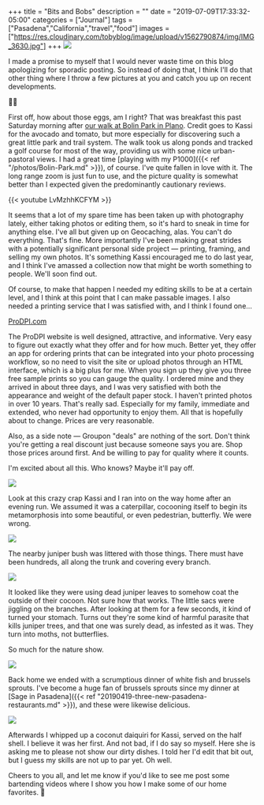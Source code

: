 +++
title = "Bits and Bobs"
description = ""
date = "2019-07-09T17:33:32-05:00"
categories = ["Journal"]
tags = ["Pasadena","California","travel","food"]
images = ["https://res.cloudinary.com/tobyblog/image/upload/v1562790874/img/IMG_3630.jpg"]
+++
![](https://res.cloudinary.com/tobyblog/image/upload/v1562790874/img/IMG_3630.jpg)

I made a promise to myself that I would never waste time on this blog apologizing for sporadic posting. So instead of doing that, I think I'll do that other thing where I throw a few pictures at you and catch you up on recent developments.
<!--more-->

☝🏻

First off, how about those eggs, am I right? That was breakfast this past Saturday morning after [our walk at Bolin Park in Plano](https://kassiblogtoo.blogspot.com/2019/07/saturday-morning-walk-along-rowlett.html). Credit goes to Kassi for the avocado and tomato, but more especially for discovering such a great little park and trail system. The walk took us along ponds and tracked a golf course for most of the way, providing us with some nice urban-pastoral views. I had a great time [playing with my P1000]({{< ref "/photos/Bolin-Park.md" >}}), of course. I've quite fallen in love with it. The long range zoom is just fun to use, and the picture quality is somewhat better than I expected given the predominantly cautionary reviews. 

{{< youtube LvMzhhKCFYM >}}

It seems that a lot of my spare time has been taken up with photography lately, either taking photos or editing them, so it's hard to sneak in time for anything else. I've all but given up on Geocaching, alas. You can't do everything. That's fine. More importantly I've been making great strides with a potentially significant personal side project — printing, framing, and selling my own photos. It's something Kassi encouraged me to do last year, and I think I've amassed a collection now that might be worth something to people. We'll soon find out. 

Of course, to make that happen I needed my editing skills to be at a certain level, and I think at this point that I can make passable images. I also needed a printing service that I was satisfied with, and I think I found one…

[ProDPI.com](http://www.prodpi.com/)

The ProDPI website is well designed, attractive, and informative. Very easy to figure out exactly what they offer and for how much. Better yet, they offer an app for ordering prints that can be integrated into your photo processing workflow, so no need to visit the site or upload photos through an HTML interface, which is a big plus for me. When you sign up they give you three free sample prints so you can gauge the quality. I ordered mine and they arrived in about three days, and I was very satisfied with both the appearance and weight of the default paper stock. I haven't printed photos in over 10 years. That's really sad. Especially for my family, immediate and extended, who never had opportunity to enjoy them. All that is hopefully about to change. Prices are very reasonable. 

Also, as a side note — Groupon "deals" are nothing of the sort. Don't think you're getting a real discount just because someone says you are. Shop those prices around first. And be willing to pay for quality where it counts. 

I'm excited about all this. Who knows? Maybe it'll pay off. 

![](https://res.cloudinary.com/tobyblog/image/upload/v1562790875/img/IMG_3617.jpg)

Look at this crazy crap Kassi and I ran into on the way home after an evening run. We assumed it was a caterpillar, cocooning itself to begin its metamorphosis into some beautiful, or even pedestrian, butterfly. We were wrong.

![](https://res.cloudinary.com/tobyblog/image/upload/v1562790874/img/IMG_3625.jpg)

The nearby juniper bush was littered with those things. There must have been hundreds, all along the trunk and covering every branch.

![](https://res.cloudinary.com/tobyblog/image/upload/v1562790874/img/IMG_3623.jpg)

It looked like they were using dead juniper leaves to somehow coat the outside of their cocoon. Not sure how that works. The little sacs were jiggling on the branches. After looking at them for a few seconds, it kind of turned your stomach. Turns out they're some kind of harmful parasite that kills juniper trees, and that one was surely dead, as infested as it was. They turn into moths, not butterflies. 

So much for the nature show.

![](https://res.cloudinary.com/tobyblog/image/upload/v1562790874/img/IMG_3641.jpg)

Back home we ended with a scrumptious dinner of white fish and brussels sprouts. I've become a huge fan of brussels sprouts since my dinner at [Sage in Pasadena]({{< ref "20190419-three-new-pasadena-restaurants.md" >}}), and these were likewise delicious. 

![](https://res.cloudinary.com/tobyblog/image/upload/v1562790874/img/IMG_3633.jpg)

Afterwards I whipped up a coconut daiquiri for Kassi, served on the half shell. I believe it was her first. And not bad, if I do say so myself. Here she is asking me to please not show our dirty dishes. I told her I'd edit that bit out, but I guess my skills are not up to par yet. Oh well.

Cheers to you all, and let me know if you'd like to see me post some bartending videos where I show you how I make some of our home favorites. 🍹
